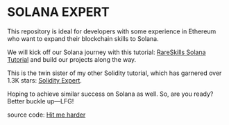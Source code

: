 # SOLANA EXPERT

This repository is ideal for developers with some experience in Ethereum who want to expand their blockchain skills to Solana.

We will kick off our Solana journey with this tutorial: [RareSkills Solana Tutorial](https://www.rareskills.io/solana-tutorial) and build our projects along the way.

This is the twin sister of my other Solidity tutorial, which has garnered over 1.3K stars: [Solidity Expert](https://github.com/dukedaily/solidity-expert).

Hoping to achieve similar success on Solana as well. So, are you ready? Better buckle up—LFG!

source code: [Hit me harder](https://github.com/dukedaily/solana-expert-code/tree/main)



